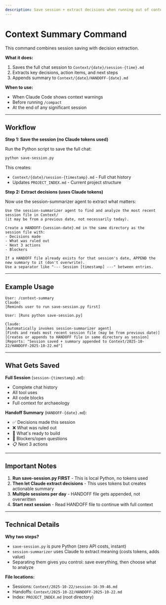 ```yaml
---
description: Save session + extract decisions when running out of context
---
```


# Context Summary Command

This command combines session saving with decision extraction.

**What it does:**
1. Saves the full chat session to `Context/{date}/session-{time}.md`
2. Extracts key decisions, action items, and next steps
3. Appends summary to `Context/{date}/HANDOFF-{date}.md`

**When to use:**
- When Claude Code shows context warnings
- Before running `/compact`
- At the end of any significant session

---

## Workflow

**Step 1: Save the session (no Claude tokens used)**

Run the Python script to save the full chat:

```bash
python save-session.py
```

This creates:
- `Context/{date}/session-{timestamp}.md` - Full chat history
- Updates `PROJECT_INDEX.md` - Current project structure

**Step 2: Extract decisions (uses Claude tokens)**

Now use the session-summarizer agent to extract what matters:

```
Use the session-summarizer agent to find and analyze the most recent session file in Context/
(it may be from a previous date, not necessarily today).

Create a HANDOFF-{session-date}.md in the same directory as the session file with:
- Decisions made
- What was ruled out
- Next 3 actions
- Blockers

If a HANDOFF file already exists for that session's date, APPEND the new summary to it (don't overwrite).
Use a separator like "--- Session [timestamp] ---" between entries.
```

---

## Example Usage

```
User: /context-summary
Claude:
[Reminds user to run save-session.py first]

User: [Runs python save-session.py]

Claude:
[Automatically invokes session-summarizer agent]
[Finds and reads most recent session file (may be from previous date)]
[Creates or appends to HANDOFF file in same directory as session]
[Reports: "Session saved + summary appended to Context/2025-10-22/HANDOFF-2025-10-22.md"]
```

---

## What Gets Saved

**Full Session** (`session-{timestamp}.md`):
- Complete chat history
- All tool uses
- All code blocks
- Full context for archaeology

**Handoff Summary** (`HANDOFF-{date}.md`):
- ✅ Decisions made this session
- ❌ What was ruled out
- 🚀 What's ready to build
- 🚧 Blockers/open questions
- 📋 Next 3 actions

---

## Important Notes

1. **Run save-session.py FIRST** - This is local Python, no tokens used
2. **Then let Claude extract decisions** - This uses tokens but creates actionable summary
3. **Multiple sessions per day** - HANDOFF file gets appended, not overwritten
4. **Start next session** - Read HANDOFF file to continue with full context

---

## Technical Details

**Why two steps?**
- `save-session.py` is pure Python (zero API costs, instant)
- `session-summarizer` uses Claude to extract meaning (costs tokens, adds value)
- Separating them gives you control: save everything, then choose what to analyze

**File locations:**
- Sessions: `Context/2025-10-22/session-16-39-46.md`
- Handoffs: `Context/2025-10-22/HANDOFF-2025-10-22.md`
- Index: `PROJECT_INDEX.md` (root directory)
